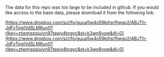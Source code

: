 The data for this repo was too large to be included in github. If you would like
access to the base data, please download it from the following link:

[https://www.dropbox.com/scl/fo/guua5w4o59kihsrfhego2/ABJTh-JdFvTpgtVdSLMKun0?rlkey=ztwmgzqjuiyn97tapiy4togyc&st=k3wn8yow&dl=0](https://www.dropbox.com/scl/fo/guua5w4o59kihsrfhego2/ABJTh-JdFvTpgtVdSLMKun0?rlkey=ztwmgzqjuiyn97tapiy4togyc&st=k3wn8yow&dl=0)
